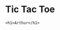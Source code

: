 <head>
  <body>
    <h1>Tic Tac Toe</h1>
    
    
    
    
    
    <h1>Arthur</h1>
  </body>
</head>
